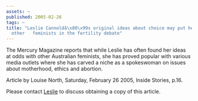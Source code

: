 ```yaml
---
assets: ~
published: 2005-02-26
tags: ~
title: "Leslie Cannoldâ\x80\x99s original ideas about choice may put her odds with
  other   feminists in the fertility debate"
---
```

The Mercury Magazine reports that while Leslie has often found her ideas at odds with other Australian feminists, she has proved popular with various media outlets where she has carved a niche as a spokeswoman on issues about motherhood, ethics and abortion.
  
Article by Louise North, Saturday, February 26 2005, Inside Stories, p.16.
  
Please contact [Leslie](mailto:leslie@cannold.com) to discuss obtaining a copy of this article.

